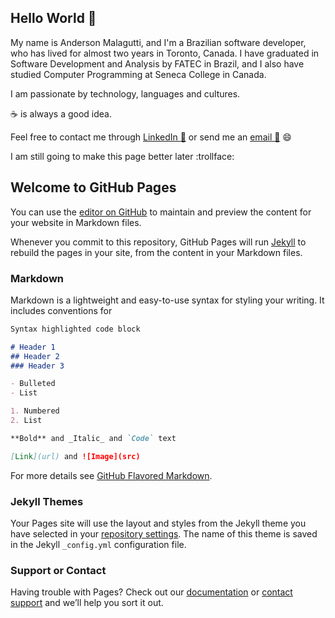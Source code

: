 ## Hello World :wave:

My name is Anderson Malagutti, and I'm a Brazilian software developer, who has lived for almost two years in Toronto, Canada.
I have graduated in Software Development and Analysis by FATEC in Brazil, and I also have studied Computer Programming at Seneca College in Canada. 

I am passionate by technology, languages and cultures. 

:coffee: is always a good idea.

Feel free to contact me through [LinkedIn :link:](https://www.linkedin.com/in/upmalagutti/) or send me an [email :email:](mailto:upmalagutti@gmail.com) :smile:


I am still going to make this page better later :trollface:
## Welcome to GitHub Pages
You can use the [editor on GitHub](https://github.com/malagutti/malagutti.github.io/edit/master/README.md) to maintain and preview the content for your website in Markdown files.

Whenever you commit to this repository, GitHub Pages will run [Jekyll](https://jekyllrb.com/) to rebuild the pages in your site, from the content in your Markdown files.

### Markdown

Markdown is a lightweight and easy-to-use syntax for styling your writing. It includes conventions for

```markdown
Syntax highlighted code block

# Header 1
## Header 2
### Header 3

- Bulleted
- List

1. Numbered
2. List

**Bold** and _Italic_ and `Code` text

[Link](url) and ![Image](src)
```

For more details see [GitHub Flavored Markdown](https://guides.github.com/features/mastering-markdown/).

### Jekyll Themes

Your Pages site will use the layout and styles from the Jekyll theme you have selected in your [repository settings](https://github.com/malagutti/malagutti.github.io/settings). The name of this theme is saved in the Jekyll `_config.yml` configuration file.

### Support or Contact

Having trouble with Pages? Check out our [documentation](https://help.github.com/categories/github-pages-basics/) or [contact support](https://github.com/contact) and we’ll help you sort it out.
